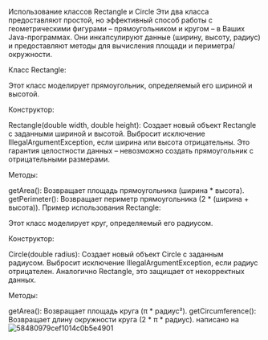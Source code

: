 
Использование классов Rectangle и Circle
Эти два класса предоставляют простой, но эффективный способ работы с геометрическими фигурами – прямоугольником и кругом – в Ваших Java-программах.  Они инкапсулируют данные (ширину, высоту, радиус) и предоставляют методы для вычисления площади и периметра/окружности.

Класс Rectangle:

Этот класс моделирует прямоугольник, определяемый его шириной и высотой.

Конструктор:

Rectangle(double width, double height): Создает новый объект Rectangle с заданными шириной и высотой.  Выбросит исключение IllegalArgumentException, если ширина или высота отрицательны.  Это гарантия целостности данных –  невозможно создать прямоугольник с отрицательными размерами.

Методы:

getArea(): Возвращает площадь прямоугольника (ширина * высота).
getPerimeter(): Возвращает периметр прямоугольника (2 * (ширина + высота)).
Пример использования Rectangle:

Этот класс моделирует круг, определяемый его радиусом.

Конструктор:

Circle(double radius): Создает новый объект Circle с заданным радиусом. Выбросит исключение IllegalArgumentException, если радиус отрицателен.  Аналогично Rectangle, это защищает от некорректных данных.

Методы:

getArea(): Возвращает площадь круга (π * радиус²).
getCircumference(): Возвращает длину окружности круга (2 * π * радиус).
 написано на
![58480979cef1014c0b5e4901](https://github.com/user-attachments/assets/93f5026a-1cbc-4b84-8a99-a2db7dfc8850)

